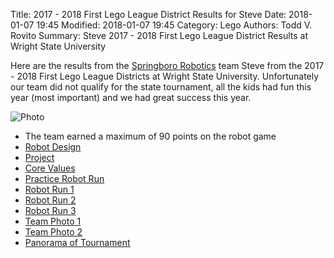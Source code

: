 Title: 2017 - 2018 First Lego League District Results for Steve
Date: 2018-01-07 19:45
Modified: 2018-01-07 19:45
Category: Lego
Authors: Todd V. Rovito
Summary: Steve 2017 - 2018 First Lego League District Results at Wright State University

Here are the results from the  [Springboro
Robotics](https://www.facebook.com/BoroBots) team Steve  from
the 2017 - 2018 First Lego League Districts at Wright State 
University.  Unfortunately our team did not qualify for the state
tournament, all the kids had fun this year (most important) and we
had great success this year.  

![Photo]({attach}/MediaFiles/20180107FLLDistrictsWSU/Team_Photo_2_scaled.JPG)

* The team earned a maximum of 90 points on the robot game
* [Robot Design]({filename}/MediaFiles/20180107FLLDistrictsWSU/Robot_Design.JPG)
* [Project]({filename}/MediaFiles/20180107FLLDistrictsWSU/Project.JPG)
* [Core Values]({filename}/MediaFiles/20180107FLLDistrictsWSU/Core_Values.JPG)
* [Practice Robot Run]({filename}/MediaFiles/20180107FLLDistrictsWSU/Practice_Robot_Run.JPG)
* [Robot Run 1]({filename}/MediaFiles/20180107FLLDistrictsWSU/Robot_Run_1.JPG)
* [Robot Run 2]({filename}/MediaFiles/20180107FLLDistrictsWSU/Robot_Run_2.JPG)
* [Robot Run 3]({filename}/MediaFiles/20180107FLLDistrictsWSU/Robot_Run_3.JPG)
* [Team Photo 1]({filename}/MediaFiles/20180107FLLDistrictsWSU/Team_Photo_1.JPG)
* [Team Photo 2]({filename}/MediaFiles/20180107FLLDistrictsWSU/Team_Photo_2.JPG)
* [Panorama of Tournament]({filename}/MediaFiles/20180107FLLDistrictsWSU/Panorama.JPG)